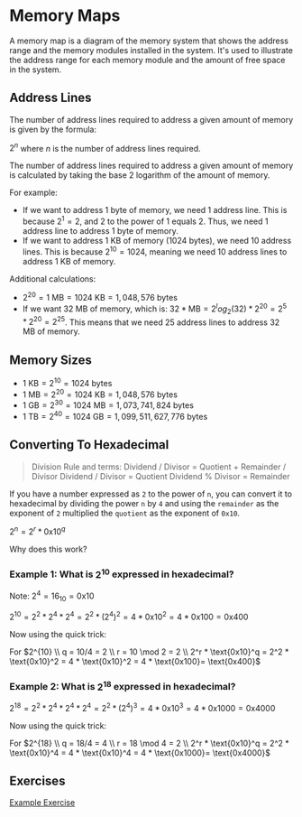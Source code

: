 
# Memory Maps

A memory map is a diagram of the memory system that shows the address range and the memory modules installed in the system. It's used to illustrate the address range for each memory module and the amount of free space in the system.

## Address Lines

The number of address lines required to address a given amount of memory is given by the formula:

$2^n$ where $n$ is the number of address lines required.

The number of address lines required to address a given amount of memory is calculated by taking the base 2 logarithm of the amount of memory.

For example:

- If we want to address 1 byte of memory, we need 1 address line. This is because $2^1 = 2$, and 2 to the power of 1 equals 2. Thus, we need 1 address line to address 1 byte of memory.
- If we want to address 1 KB of memory (1024 bytes), we need 10 address lines. This is because $2^{10} = 1024$, meaning we need 10 address lines to address 1 KB of memory.

Additional calculations:

- $2^{20} = 1 \text{ MB} = 1024 \text{ KB} = 1,048,576 \text{ bytes}$
- If we want 32 MB of memory, which is:
  $32 * \text{MB} = 2^log_2(32) * 2^{20} = 2^5 * 2^{20} = 2^{25}$.
  This means that we need 25 address lines to address 32 MB of memory.

## Memory Sizes

- $1 \text{ KB} = 2^{10} = 1024 \text{ bytes}$
- $1 \text{ MB} = 2^{20} = 1024 \text{ KB} = 1,048,576 \text{ bytes}$
- $1 \text{ GB} = 2^{30} = 1024 \text{ MB} = 1,073,741,824 \text{ bytes}$
- $1 \text{ TB} = 2^{40} = 1024 \text{ GB} = 1,099,511,627,776 \text{ bytes}$

## Converting To Hexadecimal

> Division Rule and terms: Dividend / Divisor = Quotient + Remainder / Divisor
> Dividend / Divisor = Quotient
> Dividend % Divisor = Remainder

If you have a number expressed as `2` to the power of `n`, you can convert it to hexadecimal by dividing the power `n` by `4` and using the `remainder` as the exponent of `2` multiplied the `quotient` as the exponent of `0x10`.

$2^{n} = 2^r * \text{0x10}^q$

Why does this work?

### Example 1: What is $2^{10}$ expressed in hexadecimal?

Note: $2^4 = 16_{10} = \text{0x10}$

$2^{10} = 2^2 * 2^4 * 2^4 = 2^2 * (2^4)^{2} = 4 * \text{0x10}^2 = 4 * \text{0x100} = \text{0x400}$

Now using the quick trick:

For $2^{10} \\ q = 10/4 = 2 \\ r = 10 \mod 2 = 2 \\ 2^r * \text{0x10}^q = 2^2 * \text{0x10}^2 =  4 * \text{0x10}^2 = 4 * \text{0x100}= \text{0x400}$

### Example 2: What is $2^{18}$  expressed in hexadecimal?

$2^{18} = 2^2 * 2^4 * 2^4 * 2^4 = 2^2 * (2^4)^{3} = 4 * \text{0x10}^3 = 4 * \text{0x1000} = \text{0x4000}$

Now using the quick trick:

For $2^{18} \\ q = 18/4 = 4 \\ r = 18 \mod 4 = 2 \\ 2^r * \text{0x10}^q = 2^2 * \text{0x10}^4 =  4 * \text{0x10}^4 = 4 * \text{0x1000}= \text{0x4000}$

## Exercises

[Example Exercise](./memory-maps-exercises.md "Memory Maps - exercises")
